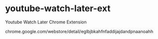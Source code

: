 youtube-watch-later-ext
=======================

Youtube Watch Later Chrome Extension

chrome.google.com/webstore/detail/eglbjbkahfnfaddijajdandpnaanoahh
